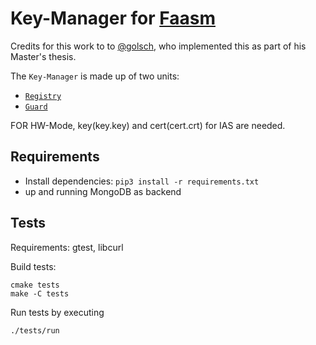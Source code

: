 # Key-Manager for [Faasm](https://github.com/faasm/faasm)

Credits for this work to to [@golsch](https://github.com/golsch), who implemented this as part of his Master's thesis.

The ```Key-Manager``` is made up of two units:
* [```Registry```](./docs/registry.md)
* [```Guard```](./docs/guard.md)

FOR HW-Mode, key(key.key) and cert(cert.crt) for IAS are needed.

## Requirements
- Install dependencies: `pip3 install -r requirements.txt`
- up and running MongoDB as backend

## Tests
Requirements: gtest, libcurl

Build tests:
```
cmake tests
make -C tests
```

Run tests by executing

```
./tests/run

```
